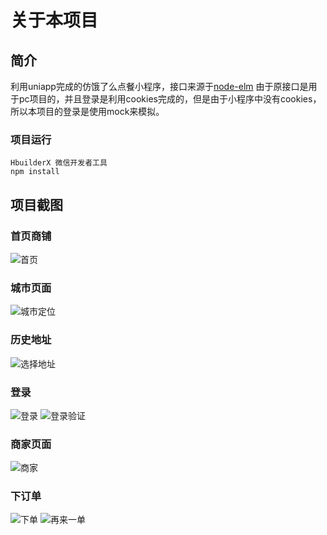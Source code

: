 # 关于本项目
## 简介
利用uniapp完成的仿饿了么点餐小程序，接口来源于[node-elm](https://github.com/bailicangdu/node-elm/blob/master/API.md)
由于原接口是用于pc项目的，并且登录是利用cookies完成的，但是由于小程序中没有cookies，所以本项目的登录是使用mock来模拟。
### 项目运行
```
HbuilderX 微信开发者工具
npm install
```
## 项目截图
### 首页商铺
![首页](https://github.com/yhfwdxj/eleme_01_uniapp/blob/master/elmuni/home.gif)
### 城市页面
![城市定位](https://github.com/yhfwdxj/eleme_01_uniapp/blob/master/elmuni/city.gif)
### 历史地址
![选择地址](https://github.com/yhfwdxj/eleme_01_uniapp/blob/master/elmuni/historyAddress.gif)
### 登录
![登录](https://github.com/yhfwdxj/eleme_01_uniapp/blob/master/elmuni/login.gif)
![登录验证](https://github.com/yhfwdxj/eleme_01_uniapp/blob/master/elmuni/loginFail.gif)
### 商家页面
![商家](https://github.com/yhfwdxj/eleme_01_uniapp/blob/master/elmuni/shop.gif)
### 下订单
![下单](https://github.com/yhfwdxj/eleme_01_uniapp/blob/master/elmuni/order.gif)
![再来一单](https://github.com/yhfwdxj/eleme_01_uniapp/blob/master/elmuni/onemore.gif)